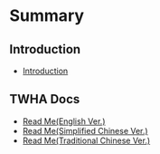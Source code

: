 # Summary

## Introduction

* [Introduction](README.md)

## TWHA Docs

* [Read Me\(English Ver.\)](RM-EN.md)
* [Read Me\(Simplified Chinese Ver.\)](RM-CHS.md)
* [Read Me\(Traditional Chinese Ver.\)](RM-CHT.md)
